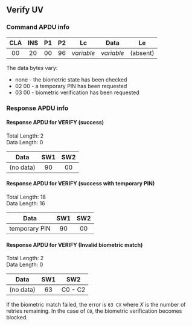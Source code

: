 <!-- Copyright 2024 Yubico AB

Licensed under the Apache License, Version 2.0 (the "License");
you may not use this file except in compliance with the License.
You may obtain a copy of the License at

    http://www.apache.org/licenses/LICENSE-2.0

Unless required by applicable law or agreed to in writing, software
distributed under the License is distributed on an "AS IS" BASIS,
WITHOUT WARRANTIES OR CONDITIONS OF ANY KIND, either express or implied.
See the License for the specific language governing permissions and
limitations under the License. -->

## Verify UV

### Command APDU info

| CLA | INS | P1 | P2 |     Lc     |    Data    |    Le    |
|:---:|:---:|:--:|:--:|:----------:|:----------:|:--------:|
| 00  | 20  | 00 | 96 | *variable* | *variable* | (absent) |

The data bytes vary:

- none - the biometric state has been checked
- 02 00 - a temporary PIN has been requested
- 03 00 - biometric verification has been requested

### Response APDU info

#### Response APDU for VERIFY (success)

Total Length: 2\
Data Length: 0

|   Data    | SW1 | SW2 |
|:---------:|:---:|:---:|
| (no data) | 90  | 00  |

#### Response APDU for VERIFY (success with temporary PIN)

Total Length: 18\
Data Length: 16

|     Data      | SW1 | SW2 |
|:-------------:|:---:|:---:|
| temporary PIN | 90  | 00  |

#### Response APDU for VERIFY (Invalid biometric match)

Total Length: 2\
Data Length: 0

|   Data    | SW1 |   SW2   |
|:---------:|:---:|:-------:|
| (no data) | 63  | C0 - C2 |

If the biometric match failed, the error is `63 CX` where *X* is the number of
retries remaining. In the case of `C0`, the biometric verification becomes blocked.
